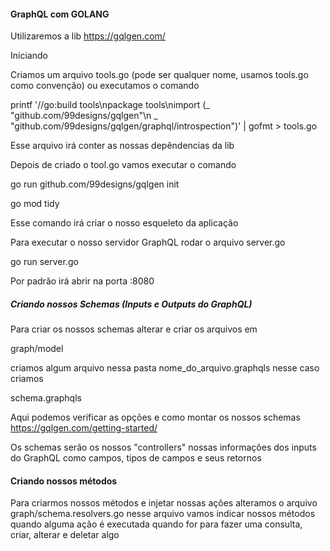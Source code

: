 #### GraphQL com GOLANG

Utilizaremos a lib https://gqlgen.com/

Iniciando

Criamos um arquivo tools.go (pode ser qualquer nome, usamos tools.go como convenção) ou executamos o comando

printf '//go:build tools\npackage tools\nimport (_ "github.com/99designs/gqlgen"\n _ "github.com/99designs/gqlgen/graphql/introspection")' | gofmt > tools.go

Esse arquivo irá conter as nossas depêndencias da lib

Depois de criado o tool.go vamos executar o comando

go run github.com/99designs/gqlgen init

go mod tidy

Esse comando irá criar o nosso esqueleto da aplicação

Para executar o nosso servidor GraphQL rodar o arquivo server.go

go run server.go

Por padrão irá abrir na porta :8080


##### Criando nossos Schemas (Inputs e Outputs do GraphQL)
Para criar os nossos schemas alterar e criar os arquivos em

graph/model

criamos algum arquivo nessa pasta nome_do_arquivo.graphqls nesse caso criamos

schema.graphqls

Aqui podemos verificar as opções e como montar os nossos schemas https://gqlgen.com/getting-started/

Os schemas serão os nossos "controllers" nossas informações dos inputs do GraphQL como campos, tipos de campos e seus retornos

#### Criando nossos métodos

Para criarmos nossos métodos e injetar nossas ações alteramos o arquivo graph/schema.resolvers.go nesse arquivo vamos indicar nossos métodos quando alguma ação é executada
quando for para fazer uma consulta, criar, alterar e deletar algo


